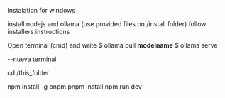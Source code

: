 Instalation for windows

install nodejs and ollama (use provided files on /install folder)
follow installers instructions

Open terminal (cmd) and write
$ ollama pull __modelname__
$ ollama serve

--nueva terminal

cd /this_folder

npm install -g pnpm
pnpm install
npm run dev